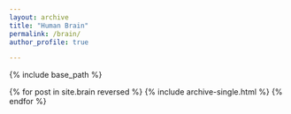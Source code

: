```yaml
---
layout: archive
title: "Human Brain"
permalink: /brain/
author_profile: true

---
```


{% include base_path %}

{% for post in site.brain reversed %}
  {% include archive-single.html %}
{% endfor %} 
